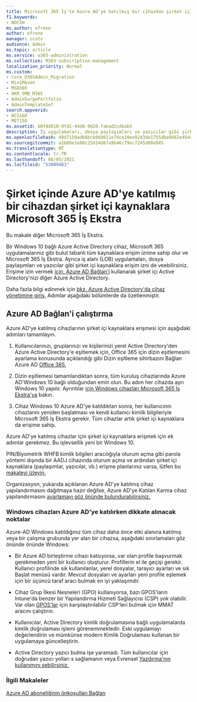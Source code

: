 ```yaml
---
title: Microsoft 365 İş'te Azure AD'ye katılmış bir cihazdan şirket içi kaynaklara erişme
f1.keywords:
- NOCSH
ms.author: efrene
author: efrene
manager: scotv
audience: Admin
ms.topic: article
ms.service: o365-administration
ms.collection: M365-subscription-management
localization_priority: Normal
ms.custom:
- Core_O365Admin_Migration
- MiniMaven
- MSB365
- OKR_SMB_M365
- AdminSurgePortfolio
- AdminTemplateSet
search.appverid:
- BCS160
- MET150
ms.assetid: b0f4d010-9fd1-44d0-9d20-fabad2cdbab5
description: İş uygulamaları, dosya paylaşımları ve yazıcılar gibi şirket içi kaynaklara bir Azure Active Directory bir Windows 10 öğrenin.
ms.openlocfilehash: 49d7150adb8bcb0dd611e7dce10ee92d3de1755dbe8662e454c9afcca2055e69
ms.sourcegitcommit: a1b66e1e80c25d14d67a9b46c79ec7245d88e045
ms.translationtype: MT
ms.contentlocale: tr-TR
ms.lasthandoff: 08/05/2021
ms.locfileid: "53809483"
---
```

# <a name="access-on-premises-resources-from-an-azure-ad-joined-device-in-microsoft-365-business-premium"></a>Şirket içinde Azure AD'ye katılmış bir cihazdan şirket içi kaynaklara Microsoft 365 İş Ekstra

Bu makale diğer Microsoft 365 İş Ekstra.

Bir Windows 10 bağlı Azure Active Directory cihaz, Microsoft 365 uygulamalarınız gibi bulut tabanlı tüm kaynaklara erişim iznine sahip olur ve Microsoft 365 İş Ekstra. Ayrıca iş alanı (LOB) uygulamaları, dosya paylaşımları ve yazıcılar gibi şirket içi kaynaklara erişim izni de veebilirsiniz. Erişime izin vermek [için, Azure AD Bağlan'i](/azure/active-directory/connect/active-directory-aadconnect) kullanarak şirket içi Active Directory'nizi diğer Azure Active Directory.

Daha fazla bilgi edinmek için [bkz. Azure Active Directory'da cihaz yönetimine giriş.](/azure/active-directory/device-management-introduction)
Adımlar aşağıdaki bölümlerde da özetlenmiştir.

## <a name="run-azure-ad-connect"></a>Azure AD Bağlan'i çalıştırma

Azure AD'ye katılmış cihazlarının şirket içi kaynaklara erişmesi için aşağıdaki adımları tamamlayın.

1. Kullanıcılarınızı, gruplarınızı ve kişilerinizi yerel Active Directory'den Azure Active Directory'e eşitlemek için, Office 365 için dizin eşitlemesini ayarlama konusunda açıklandığı gibi Dizin eşitleme sihirbazını Bağlan Azure AD [Office 365.](../enterprise/set-up-directory-synchronization.md)

2. Dizin eşitlemesi tamamlandıktan sonra, tüm kuruluş cihazlarında Azure AD'Windows 10 bağlı olduğundan emin olun. Bu adım her cihazda ayrı Windows 10 yapılır. Ayrıntılar [için Windows cihazları Microsoft 365 İş Ekstra'ya](set-up-windows-devices.md) bakın.

3. Cihaz Windows 10 Azure AD'ye katıldıktan sonra, her kullanıcının cihazlarını yeniden başlatması ve kendi kullanıcı kimlik bilgileriyle Microsoft 365 İş Ekstra gerekir. Tüm cihazlar artık şirket içi kaynaklara da erişime sahip.

Azure AD'ye katılmış cihazlar için şirket içi kaynaklara erişmek için ek adımlar gerekmez. Bu işlevsellik yeni bir Windows 10.

PIN/Biyometrik WHFB kimlik bilgileri aracılığıyla oturum açma gibi parola yöntemi dışında bir AADJ cihazında oturum açma ve ardından şirket içi kaynaklara (paylaşımlar, yazıcılar, vb.) erişme planlarınız varsa, lütfen bu [makaleyi izleyin.](/windows/security/identity-protection/hello-for-business/hello-hybrid-aadj-sso-base)

Organizasyon, yukarıda açıklanan Azure AD'ye katılmış cihaz yapılandırmasını dağıtmaya hazır değilse, Azure AD'ye Katılan Karma cihaz yapılandırmasını [ayarlamayı göz önünde bulundurabilirsiniz.](manage-windows-devices.md)

### <a name="considerations-when-you-join-windows-devices-to-azure-ad"></a>Windows cihazları Azure AD'ye katılırken dikkate alınacak noktalar

Azure-AD Windows katıldığınız tüm cihaz daha önce etki alanına katılmış veya bir çalışma grubunda yer alan bir cihazsa, aşağıdaki sınırlamaları göz önünde önünde Windows:

- Bir Azure AD birleştirme cihazı katsıyorsa, var olan profile başvurmak gerekmeden yeni bir kullanıcı oluşturur. Profillerin el ile geçişi gerekir. Kullanıcı profilinde sık kullanılanlar, yerel dosyalar, tarayıcı ayarları ve sık Başlat menüsü vardır. Mevcut dosyaları ve ayarları yeni profile eşlemek için bir üçüncü taraf aracı bulmak en iyi yaklaşımdır.

- Cihaz Grup İlkesi Nesneleri (GPO) kullanıyorsa, bazı GPOS'ların Intune'da benzer bir Yapılandırma Hizmeti Sağlayıcısı [](/windows/configuration/provisioning-packages/how-it-pros-can-use-configuration-service-providers) (CSP) yok olabilir. Var olan [GPOS'lar](https://www.microsoft.com/download/details.aspx?id=45520) için karşılaştırılabilir CSP'leri bulmak için MMAT aracını çalıştırın.

- Kullanıcılar, Active Directory kimlik doğrulamasına bağlı uygulamalarda kimlik doğrulaması işlemi görenemmektedir. Eski uygulamayı değerlendirin ve mümkünse modern Kimlik Doğrulaması kullanan bir uygulamaya güncelleştirin.

- Active Directory yazıcı bulma işe yaramadı. Tüm kullanıcılar için doğrudan yazıcı yolları s sağlamanın veya Evrensel [Yazdırma'nın kullanımını sebilirsiniz.](/universal-print/)

### <a name="related-articles"></a>İlgili Makaleler

[Azure AD aboneliğinin önkoşulları Bağlan](/azure/active-directory/hybrid/how-to-connect-install-prerequisites)
